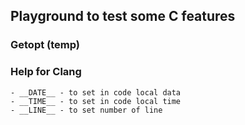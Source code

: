 ## Playground to test some C features

### Getopt (temp)



### Help for Clang
    - __DATE__ - to set in code local data
    - __TIME__ - to set in code local time
    - __LINE__ - to set number of line 
